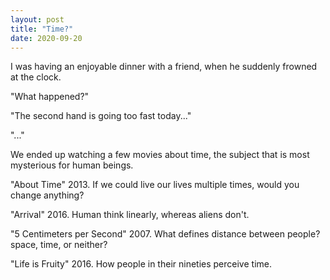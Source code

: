 ```yaml
---
layout: post
title: "Time?"
date: 2020-09-20
---
```

I was having an enjoyable dinner with a friend, when he suddenly frowned at the clock.

"What happened?"

"The second hand is going too fast today..."

"..."

We ended up watching a few movies about time, the subject that is most mysterious
for human beings.

"About Time" 2013. If we could live our lives multiple times, would you change anything?

"Arrival" 2016. Human think linearly, whereas aliens don't.

"5 Centimeters per Second" 2007. What defines distance between people? space, time, or neither?

"Life is Fruity" 2016. How people in their nineties perceive time.
